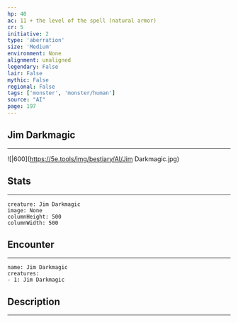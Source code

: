```yaml
---
hp: 40
ac: 11 + the level of the spell (natural armor)
cr: 5
initiative: 2
type: 'aberration'    
size: 'Medium'
environment: None
alignment: unaligned
legendary: False
lair: False
mythic: False
regional: False
tags: ['monster', 'monster/human']
source: "AI"
page: 197
---
```


## Jim Darkmagic
---

![|600](https://5e.tools/img/bestiary/AI/Jim Darkmagic.jpg)

## Stats
---

```statblock
creature: Jim Darkmagic
image: None
columnHeight: 500
columnWidth: 500
```

## Encounter
---

```encounter-table
name: Jim Darkmagic
creatures:
- 1: Jim Darkmagic
```

## Description
---




